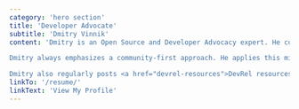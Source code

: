 ```yaml
---
category: 'hero section'
title: 'Developer Advocate'
subtitle: 'Dmitry Vinnik'
content: 'Dmitry is an Open Source and Developer Advocacy expert. He currently leads a DevRel team at <a href="https://opensource.fb.com/>Meta Open Source</a>, where he focuses on projects in the Business Messaging space.

Dmitry always emphasizes a community-first approach. He applies this mindset and passion while working with <a href="https://github.com/dmitryvinn">open source projects</a>, creating <a href="content">various educational content</a>, or speaking at <a href="events">events</a>.

Dmitry also regularly posts <a href="devrel-resources">DevRel resources</a> on his site and shares regular updates in his DevRel Newsletter.'
linkTo: '/resume/'
linkText: 'View My Profile'
---
```

